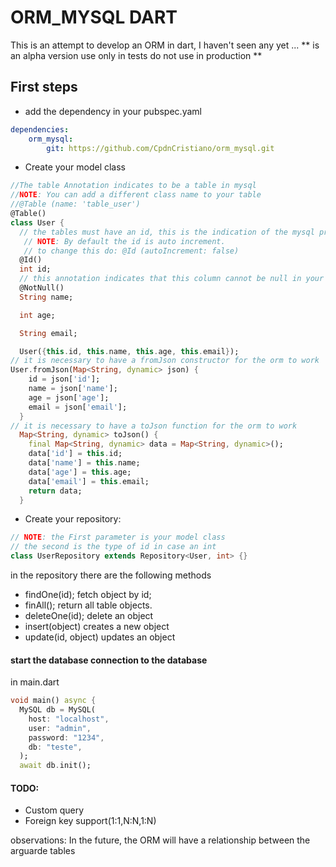 # ORM_MYSQL DART
This is an attempt to develop an ORM in dart, I haven't seen any yet ...
** is an alpha version use only in tests do not use in production **
## First steps
- add the dependency in your pubspec.yaml

```yaml
dependencies:
    orm_mysql: 
        git: https://github.com/CpdnCristiano/orm_mysql.git
```
- Create your model class
```dart
//The table Annotation indicates to be a table in mysql
//NOTE: You can add a different class name to your table
//@Table (name: 'table_user')
@Table()
class User {
  // the tables must have an id, this is the indication of the mysql primary key
   // NOTE: By default the id is auto increment.
   // to change this do: @Id (autoIncrement: false)
  @Id()
  int id;
  // this annotation indicates that this column cannot be null in your database
  @NotNull()
  String name;

  int age;

  String email;

  User({this.id, this.name, this.age, this.email});
// it is necessary to have a fromJson constructor for the orm to work  
User.fromJson(Map<String, dynamic> json) {
    id = json['id'];
    name = json['name'];
    age = json['age'];
    email = json['email'];
  }
// it is necessary to have a toJson function for the orm to work
  Map<String, dynamic> toJson() {
    final Map<String, dynamic> data = Map<String, dynamic>();
    data['id'] = this.id;
    data['name'] = this.name;
    data['age'] = this.age;
    data['email'] = this.email;
    return data;
  }
```
- Create your repository:
```dart
// NOTE: the First parameter is your model class
// the second is the type of id in case an int
class UserRepository extends Repository<User, int> {}
```
in the repository there are the following methods
- findOne(id);
fetch object by id;
- finAll();
return all table objects.
- deleteOne(id);
delete an object
- insert(object)
creates a new object
- update(id, object) 
updates an object
#### start the database connection to the database

in main.dart
```dart
void main() async {
  MySQL db = MySQL(
    host: "localhost",
    user: "admin",
    password: "1234",
    db: "teste",
  );
  await db.init();
```
#### TODO:
- Custom query
- Foreign key support(1:1,N:N,1:N)

observations: In the future, the ORM will have a relationship between the arguarde tables